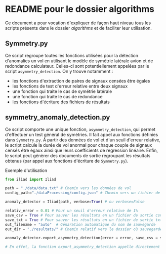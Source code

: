 # README pour le dossier algorithms

Ce document a pour vocation d'expliquer de façon haut niveau tous les scripts présents dans le dossier *algorithms* et de faciliter leur utilisation. 

## Symmetry.py

Ce script regroupe toutes les fonctions utilisées pour la détection d'anomalies un vol en utilisant le modèle de symétrie latérale avion et de redondance calculateur.
Celles-ci sont potentiellement appelées par le script `asymmetry_detection`.
On y trouve notamment :
* les fonctions d'extraction de paires de signaux censées être égales
* les fonctions de test d'erreur relative entre deux signaux
* une fonction qui traite le cas de symétrie latérale 
* une fonction qui traite le cas de redondance
* les fonctions d'écriture des fichiers de résultats

## symmetry_anomaly_detection.py

Ce script comporte une unique fonction, `asymmetry_detection`, qui permet d'effectuer un test général de symétries. Il fait appel aux fonctions définies dans `Symmetry.py`.
À partir des données de vol et d'un seuil d'erreur relative, le script calcule la durée de vol anormal pour chaque couple de signaux censés être égaux ainsi que leurs coefficients de regression linéaire. Enfin, le script peut génèrer des documents de sortie regroupant les résultats obtenus (par appel aux fonctions d'écriture de `Symmetry.py`).


Exemple d'utilisation

```python
from iliad import Iliad

path = "./data/data.txt" # Chemin vers les données de vol
config_path="./dataProcessing/config.json" # Chemin vers un fichier de configuration

anomaly_detector = Iliad(path, verbose=True) # ou verbose=False

relativ_error = 0.01 # Pour un seuil d'erreur relative de 1%
save_csv = True # Pour sauver les résultats en un fichier de sortie csv
save_txt = True # Pour sauver les résultats en un fichier de sortie txt
out_filename = "auto"  # Génaration automatique du nom de sauvegarde
out_dir = "./resultats/" # Chemin relatif vers le dossier où sauvegarder les résultats

anomaly_detector.export_asymmetry_detection(error = error, save_csv = save_csv, save_txt = save_txt,  out_filename = out_filename, out_dir = out_dir)

# En effet, la fonction export_asymmetry_detection appelle directement asymmetry_detection.
```
